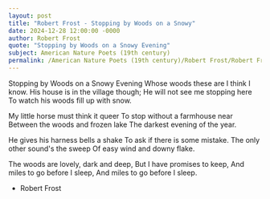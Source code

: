 ```yaml
---
layout: post
title: "Robert Frost - Stopping by Woods on a Snowy"
date: 2024-12-28 12:00:00 -0000
author: Robert Frost
quote: "Stopping by Woods on a Snowy Evening"
subject: American Nature Poets (19th century)
permalink: /American Nature Poets (19th century)/Robert Frost/Robert Frost - Stopping by Woods on a Snowy
---
```


Stopping by Woods on a Snowy Evening
Whose woods these are I think I know.
His house is in the village though;
He will not see me stopping here
To watch his woods fill up with snow.

My little horse must think it queer
To stop without a farmhouse near
Between the woods and frozen lake
The darkest evening of the year.

He gives his harness bells a shake
To ask if there is some mistake.
The only other sound's the sweep
Of easy wind and downy flake.

The woods are lovely, dark and deep,
But I have promises to keep,
And miles to go before I sleep,
And miles to go before I sleep.

- Robert Frost

